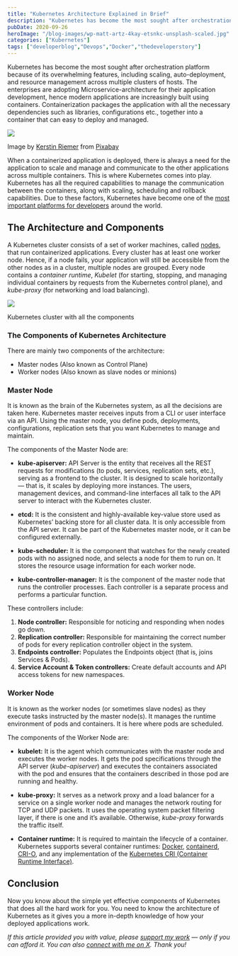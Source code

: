 ```yaml
---
title: "Kubernetes Architecture Explained in Brief"
description: "Kubernetes has become the most sought after orchestration platform because of its overwhelming features, including scaling, auto-deployment, and resource management across multiple clusters of hosts. The enterprises are adopting Microservice-architecture for their application development, hence modern applications are increasingly built using containers. Containerization packages the application with all the necessary dependencies such as libraries, configurations [&hellip;]"
pubDate: 2020-09-26
heroImage: "/blog-images/wp-matt-artz-4kay-etsnkc-unsplash-scaled.jpg"
categories: ["Kubernetes"]
tags: ["developerblog","Devops","Docker","thedeveloperstory"]
---
```


Kubernetes has become the most sought after orchestration platform because of its overwhelming features, including scaling, auto-deployment, and resource management across multiple clusters of hosts. The enterprises are adopting Microservice-architecture for their application development, hence modern applications are increasingly built using containers. Containerization packages the application with all the necessary dependencies such as libraries, configurations etc., together into a container that can easy to deploy and managed.

![](https://thedeveloperstory.com/wp-content/uploads/2021/07/steering-wheel-4467902_1920-1024x683.jpg)

Image by [Kerstin Riemer](https://pixabay.com/users/kriemer-932379/?utm_source=link-attribution&utm_medium=referral&utm_campaign=image&utm_content=4467902) from [Pixabay](https://pixabay.com/?utm_source=link-attribution&utm_medium=referral&utm_campaign=image&utm_content=4467902)

When a containerized application is deployed, there is always a need for the application to scale and manage and communicate to the other applications across multiple containers. This is where Kubernetes comes into play. Kubernetes has all the required capabilities to manage the communication between the containers, along with scaling, scheduling and rollback capabilities. Due to these factors, Kubernetes have become one of the [most important platforms for developers](https://thedeveloperstory.com/2020/09/12/kubernetes-the-game-changing-container-orchestration-platform/) around the world.

## The Architecture and Components

A Kubernetes cluster consists of a set of worker machines, called [nodes](https://kubernetes.io/docs/concepts/architecture/nodes/), that run containerized applications. Every cluster has at least one worker node. Hence, if a node fails, your application will still be accessible from the other nodes as in a cluster, multiple nodes are grouped. Every node contains a _container runtime_, _Kubelet_ (for starting, stopping, and managing individual containers by requests from the Kubernetes control plane), and _kube-proxy_ (for networking and load balancing).

![](https://thedeveloperstory.com/wp-content/uploads/2021/07/k8s-cluster-architecture.png)

Kubernetes cluster with all the components

### The Components of Kubernetes Architecture

There are mainly two components of the architecture:

*   Master nodes (Also known as Control Plane)
*   Worker nodes (Also known as slave nodes or minions)

### Master Node

It is known as the brain of the Kubernetes system, as all the decisions are taken here. Kubernetes master receives inputs from a CLI or user interface via an API. Using the master node, you define pods, deployments, configurations, replication sets that you want Kubernetes to manage and maintain.

The components of the Master Node are:

*   **kube-apiserver:** API Server is the entity that receives all the REST requests for modifications (to pods, services, replication sets, etc.), serving as a frontend to the cluster. It is designed to scale horizontally — that is, it scales by deploying more instances. The users, management devices, and command-line interfaces all talk to the API server to interact with the Kubernetes cluster.

*   **etcd:** It is the consistent and highly-available key-value store used as Kubernetes’ backing store for all cluster data. It is only accessible from the API server. It can be part of the Kubernetes master node, or it can be configured externally.

*   **kube-scheduler:** It is the component that watches for the newly created pods with no assigned node, and selects a node for them to run on. It stores the resource usage information for each worker node.

*   **kube-controller-manager:** It is the component of the master node that runs the controller processes. Each controller is a separate process and performs a particular function.

These controllers include:

1.  **Node controller:** Responsible for noticing and responding when nodes go down.
2.  **Replication controller:** Responsible for maintaining the correct number of pods for every replication controller object in the system.
3.  **Endpoints controller:** Populates the Endpoints object (that is, joins Services & Pods).
4.  **Service Account & Token controllers:** Create default accounts and API access tokens for new namespaces.

### Worker Node

It is known as the worker nodes (or sometimes slave nodes) as they execute tasks instructed by the master node(s). It manages the runtime environment of pods and containers. It is here where pods are scheduled.

The components of the Worker Node are:

*   **kubelet:** It is the agent which communicates with the master node and executes the worker nodes. It gets the pod specifications through the API server (_kube-apiserver_) and executes the containers associated with the pod and ensures that the containers described in those pod are running and healthy.

*   **kube-proxy:** It serves as a network proxy and a load balancer for a service on a single worker node and manages the network routing for TCP and UDP packets. It uses the operating system packet filtering layer, if there is one and it’s available. Otherwise, _kube-proxy_ forwards the traffic itself.

*   **Container runtime:** It is required to maintain the lifecycle of a container. Kubernetes supports several container runtimes: [Docker](https://docs.docker.com/engine/), [containerd](https://containerd.io/docs/), [CRI-O](https://cri-o.io/#what-is-cri-o), and any implementation of the [Kubernetes CRI (Container Runtime Interface)](https://github.com/kubernetes/community/blob/master/contributors/devel/sig-node/container-runtime-interface.md).

## Conclusion

Now you know about the simple yet effective components of Kubernetes that does all the hard work for you. You need to know the architecture of Kubernetes as it gives you a more in-depth knowledge of how your deployed applications work.

_If this article provided you with value, please [support my work](https://buymeacoffee.com/viveknaskar) — only if you can afford it. You can also [connect with me on X](https://x.com/vivek_naskar). Thank you!_
